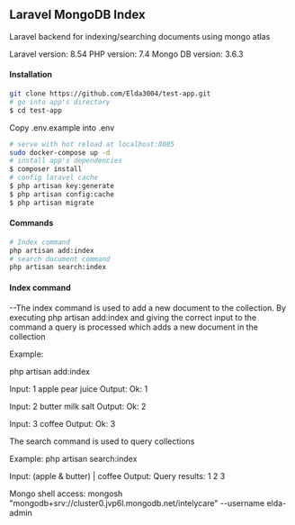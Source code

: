 ## Laravel MongoDB Index

Laravel backend for indexing/searching documents using mongo atlas

Laravel version: 8.54
PHP version: 7.4
Mongo DB version: 3.6.3

#### Installation

``` bash
git clone https://github.com/Elda3004/test-app.git
# go into app's directory
$ cd test-app
```
Copy .env.example into .env


``` bash
# serve with hot reload at localhost:8085
sudo docker-compose up -d
# install app's dependencies
$ composer install
# config laravel cache
$ php artisan key:generate
$ php artisan config:cache
$ php artisan migrate
```

#### Commands


``` bash
# Index command
php artisan add:index
# search document command
php artisan search:index
```
#### Index command

--The index command is used to add a new document to the collection. By executing php artisan add:index and giving the correct input to the command a query is processed which adds a new document in the collection

Example:

php artisan add:index

Input: 1 apple pear juice
Output: Ok: 1


Input: 2 butter milk salt
Output: Ok: 2

Input: 3 coffee
Output: Ok: 3

The search command is used to query collections

Example:
php artisan search:index

Input: (apple & butter) | coffee
Output: Query results: 1 2 3

Mongo shell access: mongosh "mongodb+srv://cluster0.jvp6l.mongodb.net/intelycare" --username elda-admin